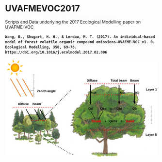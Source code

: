 # UVAFMEVOC2017
Scripts and Data underlying the 2017 Ecological Modelling paper on UVAFME-VOC 

**`
Wang, B., Shugart, H. H., & Lerdau, M. T. (2017). An individual-based model of forest volatile organic compound emissions—UVAFME-VOC v1. 0. Ecological Modelling, 350, 69-78.
https://doi.org/10.1016/j.ecolmodel.2017.02.006
`**

![Light withn canopy and crown](https://github.com/bioatmosphere/UVAFMEVOC2017/blob/master/Figures/Canopy_Light_Simulation.svg)
